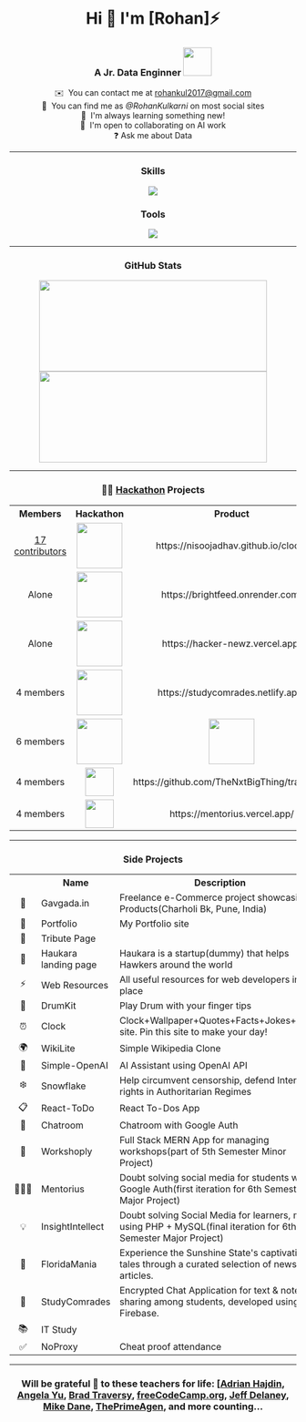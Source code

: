  <body>
  <div align="center">
    
<!--   <img src="https://raw.githubusercontent.com/gist/patevs/b007a0e98fb216438d4cbf559fac4166/raw/88f20c9d749d756be63f22b09f3c4ac570bc5101/programming.gif" alt="programmer gif" style="max-width: 100%; display: inline-block; width: 40%"/> -->
  
# Hi 👋 I'm [Rohan]⚡

### A Jr. Data Enginner <img src="https://media.giphy.com/media/qjqUcgIyRjsl2/giphy.gif" width="50" />

  ✉️  You can contact me at [rohankul2017@gmail.com](mailto:rohankul2017@gmail.com)<br>
  🔎  You can find me as *@RohanKulkarni* on most social sites<br>
  🚀  I'm always learning something new!<br>
  🤝  I'm open to collaborating on AI work<br>
  ❓   Ask me about Data<br>

<!--   ![](https://komarev.com/ghpvc/?username=nisoojadhav&style=for-the-badge) -->

----
### Skills

<p align="center">
    <img src="https://skillicons.dev/icons?i=python,sql,snowflake,databricks,azure,postgresql" />
</p>

### Tools

<p align="center">
    <img src="https://skillicons.dev/icons?i=linux,vscode,git,github" />
</p>

----

### GitHub Stats
<span align="center">
<a href="http://www.github.com/Ro1kulkarni">
<img src="https://github-readme-stats.vercel.app/api?username=Ro1kulkarni&show_icons=true&hide=&count_private=true&title_color=3382ed&text_color=0f172a&icon_color=3382ed&bg_color=ffffff&hide_border=true&show_icons=true" width="400" height="160" />
<img src="https://github-readme-streak-stats.herokuapp.com/?user=Ro1kulkarni&stroke=0f172a&background=ffffff&ring=3382ed&fire=3382ed&currStreakNum=0f172a&currStreakLabel=3382ed&sideNums=0f172a&sideLabels=0f172a&dates=0f172a&hide_border=true" width="400" height="160" /></a>
</span> 


----

### 👨‍💻 [Hackathon](https://devpost.com) Projects
  <table align="center">
    <tr align="center">
      <th>Members</th>
      <th>Hackathon</th>
      <th>Product</th>
    </tr>
    <tr align="center">
      <td>
        <a href="https://github.com/clock/graphs/contributors" target="_blank">
          17 contributors
        </a>
      </td>
      <td> <img src="https://github.com/assets/68807845/51709207-e67a-4d7f-81ad-4536e40602f1" height="80" /> </td>
      <td> https://nisoojadhav.github.io/clock/ </td>
    </tr>
    <tr align="center">
      <td>Alone</td>
      <td> <img src="https://github.com/assets/68807845/7ed2ea4e-d18d-4cba-b41e-c176c22200f6" height="80" /> </td>
      <td> https://brightfeed.onrender.com/ </td>
    </tr>
    <tr align="center">
      <td>Alone</td>
      <td> <img src="https://github.com/assets/68807845/3c2956a8-81ff-4276-bf93-9f7a998389b3" height="80" /> </td>
      <td> https://hacker-newz.vercel.app/ </td>
    </tr>
    <tr align="center">
      <td>4 members</td>
      <td> <img src="https://github.com/assets/68807845/6cb001eb-4efe-4246-a2aa-a8b62576f1a1" height="80" /> </td>
      <td> 
        https://studycomrades.netlify.app/
      </td>
    </tr>
    <tr align="center">
      <td>6 members</td>
      <td> <img src="https://github.com/assets/68807845/ed70e8d0-7a4e-4981-8994-7b933521b802" height="80" /> </td>
      <td> 
        <a href="https://www.youtube.com/watch?v=uHHmKD_PSOc" target="_blank">
          <img src="https://img.youtube.com/vi/uHHmKD_PSOc/0.jpg" height="80" />
        </a>
      </td>
    </tr>
    <tr align="center">
      <td>4 members</td>
      <td> <img src="https://github.com/assets/68807845/1f2b3204-0622-434e-9ad8-3b281d2280be" height="50" /> </td>
      <td>
        https://github.com/TheNxtBigThing/tradeswift
      </td>
    </tr>
    <tr align="center">
      <td>4 members</td>
      <td> <img src="https://github.com/assets/68807845/2baf2a4e-d29f-4572-aa5d-fb271e647ae0" height="50" /> </td>
      <td> 
        https://mentorius.vercel.app/
      </td>
    </tr>
  </table>

---

### Side Projects
  
  <table>
    <tr align="center">
      <th></th>
      <th>Name</th>
      <th>Description</th>
      <th>Page</th>
    </tr>
    <tr>
      <td align="center">🚜</td>
      <td>Gavgada.in</td>
      <td>Freelance e-Commerce project showcasing Products(Charholi Bk, Pune, India)</td>
      <td align="center"><a href="https://gavgada.in/">https://gavgada.in/</a></td>
    </tr>
    <tr>
      <td align="center">🤵</td>
      <td>Portfolio</td>
      <td>My Portfolio site</td>
      <td align="center"><a href="https://p/">https://nisootech.vercel.app/</a></td>      
    </tr>
    <tr>
      <td align="center">🙏</td>
      <td>Tribute Page</td>
      <td></td>
      <td align="center"><a href="https:/.github.io/namdev-sutar/">https://nisoojadhav.github.io/namdev-sutar/</a></td>
    </tr>
    <tr>
      <td align="center">🛬</td>
      <td>Haukara landing page</td>
      <td>Haukara is a startup(dummy) that helps Hawkers around the world</td>
      <td align="center"><a href="https://haukara.vercel.app/">https://haukara.vercel.app/</a></td>
    </tr>
    <tr>
      <td align="center">⚡</td>
      <td>Web Resources</td>
      <td>All useful resources for web developers in one place</td>
      <td align="center"><a href="https://nisoojadhav.github.io/resources">https://nisoojadhav.github.io/resources</a></td>
    </tr>
    <tr>
      <td align="center">🥁</td>
      <td>DrumKit</td>
      <td>Play Drum with your finger tips</td>
      <td align="center"><a href="https://nisoojadhav.github.io/drum-kit/">https://nisoojadhav.github.io/drum-kit/</a></td>
    </tr>
    <tr>
      <td align="center">⏰</td>
      <td>Clock</td>
      <td>Clock+Wallpaper+Quotes+Facts+Jokes+News site. Pin this site to make your day!</td>
      <td align="center"><a href="https://nisoojadhav.github.io/clock/">https://nisoojadhav.github.io/clock/</a></td>
    </tr>
    <tr>
      <td align="center">🌍</td>
      <td>WikiLite</td>
      <td>Simple Wikipedia Clone</td>
      <td align="center"><a href="https://wikilite.vercel.app/">https://wikilite.vercel.app/</a></td>
    </tr>
    <tr>
      <td align="center">🤖</td>
      <td>Simple-OpenAI</td>
      <td>AI Assistant using OpenAI API</td>
      <td align="center"><a href="https://openai-nj.vercel.app/">https://openai-nj.vercel.app/</a></td>
    </tr>
    <tr>
      <td align="center">❄️</td>
      <td>Snowflake</td>
      <td>Help circumvent censorship, defend Internet rights in Authoritarian Regimes</td>
      <td align="center"><a href="https://snowflake-nj.vercel.app/">https://snowflake-nj.vercel.app/</a></td>
    </tr>
    <tr>
      <td align="center">📋</td>
      <td>React-ToDo</td>
      <td>React To-Dos App</td>
      <td align="center"><a href="https://react-todo-nj.vercel.app/">https://react-todo-nj.vercel.app/</a></td>
    </tr>
    <tr>
      <td align="center">💬</td>
      <td>Chatroom</td>
      <td>Chatroom with Google Auth</td>
      <td align="center"><a href="https://mentorius.netlify.app/chat">https://mentorius.netlify.app/chat</a></td>
    </tr>
    <tr>
      <td align="center">🔨</td>
      <td>Workshoply</td>
      <td>Full Stack MERN App for managing workshops(part of 5th Semester Minor Project)</td>
      <td align="center"><a href="https://workshop-docs.vercel.app/">https://workshop-docs.vercel.app/</a></td> 
    </tr>
    <tr>
      <td align="center">👩🏻‍🏫</td>
      <td>Mentorius</td>
      <td>Doubt solving social media for students with Google Auth(first iteration for 6th Semester Major Project)</td>
      <td align="center"><a href="https://mentorius.netlify.app/">https://mentorius.netlify.app/</a></td>
    </tr>
    <tr>
      <td align="center">💡</td>
      <td>InsightIntellect</td>
      <td>Doubt solving Social Media for learners, made using PHP + MySQL(final iteration for 6th Semester Major Project)</td>
      <td align="center"><a href="https://github.com/NisooJadhav/insightintellect">https://github.com/NisooJadhav/insightintellect</a></td>
    </tr>
    <tr>
      <td align="center">🌴</td>
      <td>FloridaMania</td>
      <td>Experience the Sunshine State's captivating tales through a curated selection of news articles.</td>
      <td align="center"><a href="https://floridamania.onrender.com/">https://floridamania.onrender.com/</a></td>
    </tr>
    <tr>
      <td align="center">📖</td>
      <td>StudyComrades</td>
      <td>Encrypted Chat Application for text & notes sharing among students, developed using Firebase.</td>
      <td align="center"><a href="https://studycomrades.netlify.app/">https://studycomrades.netlify.app/</a></td>
    </tr>
    <tr>
      <td align="center">📚</td>
      <td>IT Study</td>
      <td></td>
      <td align="center"><a href="https://drive.google.com/drive/folders/1Pfxv5BLrawIOG5U-eYOpnoQ4R0gpsdLB?usp=share_link">https://tinyurl.com/mr3d8pfr</a> </td>
    </tr>
    <tr>
      <td align="center">✅</td>
      <td>NoProxy</td>
      <td>Cheat proof attendance</td>
    </tr>
  </table>

  ---
  
### Will be grateful 🙏 to these teachers for life: [[Adrian Hajdin](https://www.youtube.com/@javascriptmastery/), [Angela Yu](https://www.udemy.com/course/the-complete-web-development-bootcamp/), [Brad Traversy](https://www.youtube.com/@TraversyMedia), [freeCodeCamp.org](https://www.youtube.com/@freecodecamp), [Jeff Delaney](https://www.youtube.com/@Fireship/), [Mike Dane](https://www.youtube.com/@GiraffeAcademy), [ThePrimeAgen](https://www.youtube.com/@ThePrimeagen), and more counting...
</div>
</body>
